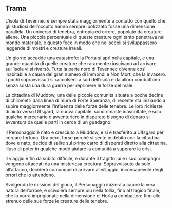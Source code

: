 ## Trama

L’isola di Tevennec è sempre stata maggiormente a contatto con quello che gli studiosi dell’occulto hanno sempre ipotizzato fosse una dimensione parallela. Un universo di tenebra, entropia ed orrore, popolato da creature aliene. Una piccola percentuale di queste creature ogni tanto penetrava nel mondo materiale, e questo fece in modo che nei secoli si sviluppassero leggende di mostri e creature irreali.

Un giorno accadde una catastrofe: la Porta si aprì nella capitale, e una grande quantità di quelle creature che raramente riuscivano ad arrivare sull’isola vi si riversò. Tutta la parte nord di Tevennec divenne così inabitabile a causa del gran numero di Immondi e Non Morti che la invasero. I pochi sopravvissuti si raccolsero a sud dell’isola e da allora combattono senza sosta una dura guerra per reprimere le forze del male.

La cittadina di Muddow, una delle piccole comunità situate a poche decine di chilometri dalla linea di mura di Forte Speranza, di recente sta iniziando a subire maggiormente l’influenza delle forze delle tenebre. Le loro richieste di aiuto verso Ulfsgard, la nuova capitale, sono rimaste inascoltate, e solo qualche mercenario o avventuriero in disperato bisogno di denaro si avventura da quelle parti in cerca di un guadagno.

Il Personaggio è nato e cresciuto a Muddow, e si è trasferito a Ulfsgard per cercare fortuna. Ora però, forse perché si sente in debito con la cittadina dove è nato, decide di salire sul primo carro di disperati diretto alla cittadina, illuso di poter in qualche modo aiutare la comunità a superare la crisi.

Il viaggio è fin da subito difficile, e durante il tragitto lui e i suoi compagni vengono attaccati da una misteriosa creatura. Sopravvissuto da solo all’attacco, deciderà comunque di arrivare al villaggio, inconsapevole degli orrori che lo attendono.

Svolgendo le missioni del gioco, il Personaggio inizierà a capire la vera natura dell’orrore, e scivolerà sempre più nella follia, fino al tragico finale, che lo vorrà imprigionato nella dimensione di Horla a combattere fino allo strenuo delle sue forze le creature delle tenebre.

